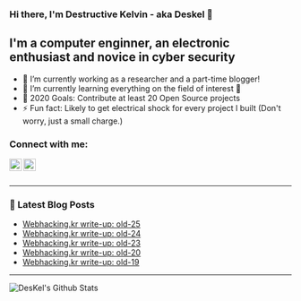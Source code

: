 ### Hi there, I'm Destructive Kelvin - aka **Deskel** 👋

## I'm a computer enginner, an electronic enthusiast and novice in cyber security
- 🔭 I’m currently working as a researcher and a part-time blogger!
- 🌱 I’m currently learning everything on the field of interest 🤣
- 🥅 2020 Goals: Contribute at least 20 Open Source projects
- ⚡ Fun fact: Likely to get electrical shock for every project I built (Don't worry, just a small charge.)

### Connect with me:
[<img align="left" alt="DesKel | Twitter" width="22px" src="https://cdn.jsdelivr.net/npm/simple-icons@v3/icons/twitter.svg" />][twitter]
[<img align="left" alt="DesKel | protonmail" width="22px" src="https://cdn.jsdelivr.net/npm/simple-icons@v3/icons/protonmail.svg" />][protonmail]

<br />
<br />

---

### 📕 Latest Blog Posts
<!-- BLOG-POST-LIST:START -->
- [Webhacking.kr write-up: old-25](https://deskel.github.io/posts/webhackingkr/old-25)
- [Webhacking.kr write-up: old-24](https://deskel.github.io/posts/webhackingkr/old-24)
- [Webhacking.kr write-up: old-23](https://deskel.github.io/posts/webhackingkr/old-23)
- [Webhacking.kr write-up: old-20](https://deskel.github.io/posts/webhackingkr/old-20)
- [Webhacking.kr write-up: old-19](https://deskel.github.io/posts/webhackingkr/old-19)
<!-- BLOG-POST-LIST:END -->

---

<img align="left" alt="DesKel's Github Stats" src="https://github-readme-stats.vercel.app/api?username=DesKel&show_icons=true&hide_border=true&theme=blue-green" />

[twitter]: https://twitter.com/Deskel5
[protonmail]: mailto:Deskel666@protonmail.com
